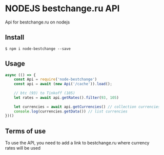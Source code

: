 # NODEJS bestchange.ru API

Api for bestchange.ru on nodejs

## Install

```
$ npm i node-bestchange --save
```


## Usage

```js
async (() => {
    const Api = require('node-bestchange')
    const api = await (new Api('/cache')).load();
    
    // btc (93) to Tinkoff (105)
    let rates = await api.getRates().filter(93, 105)
    
    let currencies = await api.getCurrencies() // collection currencies
    console.log(currencies.getData()) // list currencies
})()

```

## Terms of use

To use the API, you need to add a link to bestchange.ru where currency rates will be used
